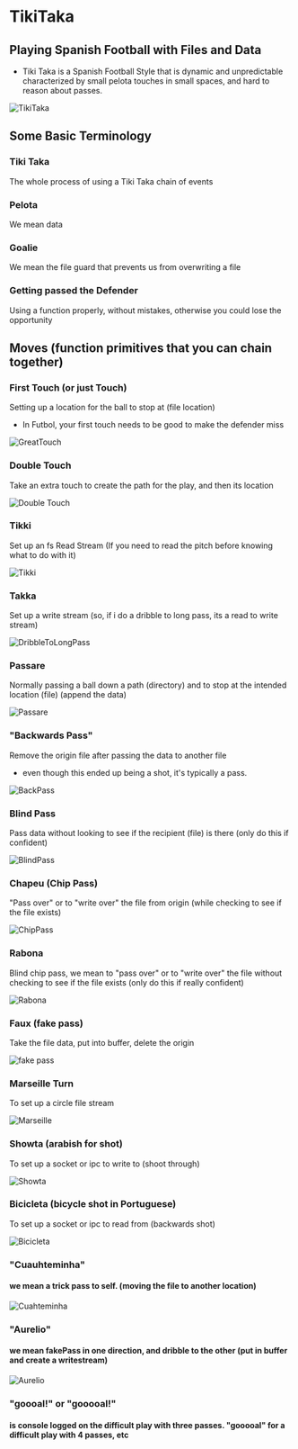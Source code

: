 # TikiTaka
## Playing Spanish Football with Files and Data
- Tiki Taka is a Spanish Football Style that is dynamic and unpredictable
characterized by small pelota touches in small spaces, and hard to reason about
passes.

![TikiTaka](https://media.balls.ie/uploads/2013/09/barcatikitaka.gif)

## Some Basic Terminology

### Tiki Taka
The whole process of using a Tiki Taka chain of events

### Pelota 
We mean data

### Goalie 
We mean the file guard that prevents us from overwriting a file

### Getting passed the Defender
Using a function properly, without mistakes, otherwise you could lose the opportunity

## Moves (function primitives that you can chain together)

### First Touch (or just Touch)
Setting up a location for the ball to stop at (file location)
- In Futbol, your first touch needs to be good to make the defender miss

![GreatTouch](http://www.whoateallthepies.tv/wp-content/uploads/2012/06/1339961258914.gif)

### Double Touch 
Take an extra touch to create the path for the play, and then its location

![Double Touch](http://25.media.tumblr.com/049d3b7524f8066b328af64d06bb0bfe/tumblr_mp1qinImn11rdvztso1_500.gif)


### Tikki
Set up an fs Read Stream (If you need to read the pitch before knowing what to do with it)

![Tikki](https://i.pinimg.com/originals/60/d9/9e/60d99e9935ea39dd1f84e9e6e58744c6.gif)

### Takka 
Set up a write stream (so, if i do a dribble to long pass, its a read to write stream)

![DribbleToLongPass](http://www.whoateallthepies.tv/wp-content/uploads/2013/08/isco-pass.gif)

### Passare 
Normally passing a ball down a path (directory) and to stop at the intended location (file) (append the data)

![Passare](https://thumbs.gfycat.com/DearestDismalAustraliankelpie-size_restricted.gif)

### "Backwards Pass" 
Remove the origin file after passing the data to another file 
- even though this ended up being a shot, it's typically a pass.

![BackPass](https://c.tenor.com/J1O91U8m0_YAAAAC/ronaldo-vs-hungary-ronaldo-goal-vs-hungary.gif)

### Blind Pass
Pass data without looking to see if the recipient (file) is there (only do this if confident)

![BlindPass](https://c.tenor.com/Is08MWvpkigAAAAC/fifa-soccer.gif)


### Chapeu (Chip Pass)
"Pass over" or to "write over" the file from origin (while checking to see if the file exists)

![ChipPass](https://68.media.tumblr.com/25e2d76dfbc9c24b3f27d867cb45d0ec/tumblr_o7pf4jesjf1vrq5lso1_500.gif)


### Rabona
Blind chip pass, we mean to "pass over" or to "write over" the file without checking to see if the file exists (only do this if really confident)

![Rabona](https://c.tenor.com/9tH5GAo0jsEAAAAM/robert-lewandowski-lewandowski.gif)


### Faux (fake pass)
Take the file data, put into buffer, delete the origin

![fake pass](https://64.media.tumblr.com/5df3e0260385ea86c22d9dfa5d3255a1/8f68b6b7a4e53f11-52/s540x810/75d40cee9e6ed66149acca81816255c12fac72fd.gifv)


### Marseille Turn 
To set up a circle file stream

![Marseille](https://thumbs.gfycat.com/SilentFluidImago-max-1mb.gif)



### Showta (arabish for shot) 
To set up a socket or ipc to write to (shoot through)

![Showta](https://thumbs.gfycat.com/AgileViciousEastrussiancoursinghounds-size_restricted.gif)

### Bicicleta (bicycle shot in Portuguese)
To set up a socket or ipc to read from (backwards shot)

![Bicicleta](https://i.gifer.com/origin/3b/3b1d9a9ae1ba42041f655cd7925cb0c2.gif)


### "Cuauhteminha" 
#### we mean a trick pass to self. (moving the file to another location)

![Cuahteminha](https://i.makeagif.com/media/10-11-2015/kZ_ZND.gif)


### "Aurelio" 
#### we mean fakePass in one direction, and dribble to the other (put in buffer and create a writestream)

![Aurelio](https://media4.giphy.com/media/DbCErKp9tO14VpcA8j/giphy.gif)


### "goooal!" or "gooooal!" 
#### is console logged on the difficult play with three passes. "gooooal" for a difficult play with 4 passes, etc

